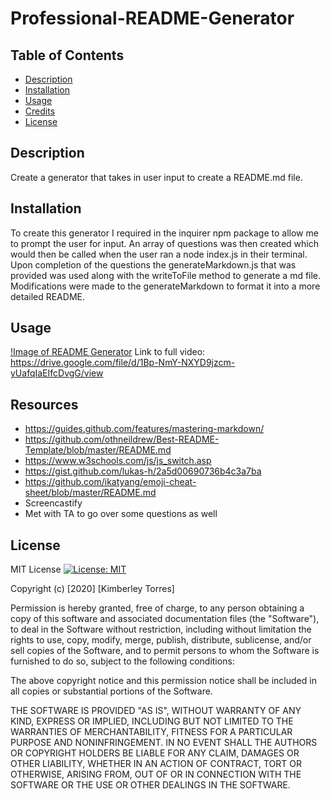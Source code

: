 # Professional-README-Generator

## Table of Contents
* [Description](#description)
* [Installation](#installation)
* [Usage](#usage)
* [Credits](#credits)
* [License](#License)

## Description
Create a generator that takes in user input to create a README.md file.

## Installation

To create this generator I required in the inquirer npm package to allow me to prompt the user for input. An array of questions was then created which would then be called when the user ran a node index.js in their terminal. Upon completion of the questions the generateMarkdown.js that was provided was used along with the writeToFile method to generate a md file. Modifications were made to the generateMarkdown to format it into a more detailed README.

## Usage
[!Image of README Generator](READMEGIF.gif)
Link to full video: https://drive.google.com/file/d/1Bp-NmY-NXYD9jzcm-yUafqIaEIfcDvgG/view

## Resources
* https://guides.github.com/features/mastering-markdown/
* https://github.com/othneildrew/Best-README-Template/blob/master/README.md
* https://www.w3schools.com/js/js_switch.asp
* https://gist.github.com/lukas-h/2a5d00690736b4c3a7ba
* https://github.com/ikatyang/emoji-cheat-sheet/blob/master/README.md
* Screencastify
* Met with TA to go over some questions as well

## License
MIT License [![License: MIT](https://img.shields.io/badge/License-MIT-yellow.svg)](https://opensource.org/licenses/MIT)

Copyright (c) [2020] [Kimberley Torres]

Permission is hereby granted, free of charge, to any person obtaining a copy
of this software and associated documentation files (the "Software"), to deal
in the Software without restriction, including without limitation the rights
to use, copy, modify, merge, publish, distribute, sublicense, and/or sell
copies of the Software, and to permit persons to whom the Software is
furnished to do so, subject to the following conditions:

The above copyright notice and this permission notice shall be included in all
copies or substantial portions of the Software.

THE SOFTWARE IS PROVIDED "AS IS", WITHOUT WARRANTY OF ANY KIND, EXPRESS OR
IMPLIED, INCLUDING BUT NOT LIMITED TO THE WARRANTIES OF MERCHANTABILITY,
FITNESS FOR A PARTICULAR PURPOSE AND NONINFRINGEMENT. IN NO EVENT SHALL THE
AUTHORS OR COPYRIGHT HOLDERS BE LIABLE FOR ANY CLAIM, DAMAGES OR OTHER
LIABILITY, WHETHER IN AN ACTION OF CONTRACT, TORT OR OTHERWISE, ARISING FROM,
OUT OF OR IN CONNECTION WITH THE SOFTWARE OR THE USE OR OTHER DEALINGS IN THE
SOFTWARE.
